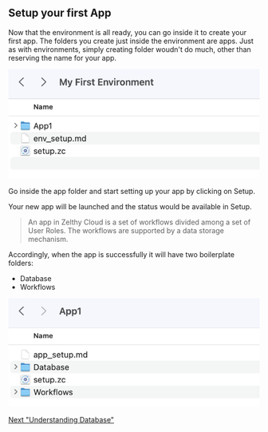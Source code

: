 ## Setup your first App

Now that the environment is all ready, you can go inside it to create your first app. The folders you create just inside the environment are apps. Just as with environments, simply creating folder woudn't do much, other than reserving the name for your app.


![alt text](/Zelthy%20Cloud/Assets/ZelCloud_AppCreated.png "Title")


Go inside the app folder and start setting up your app by clicking on Setup.

Your new app will be launched and the status would be available in Setup.


> An app in Zelthy Cloud is a set of workflows divided among a set of User Roles. The 
> workflows are supported by a data storage mechanism.

Accordingly, when the app is successfully it will have two boilerplate folders:
- Database
- Workflows


![alt text](/Zelthy%20Cloud/Assets/ZelCloud_InsideApp.png "Title")


[Next "Understanding Database"](Database/database_setup.md)
